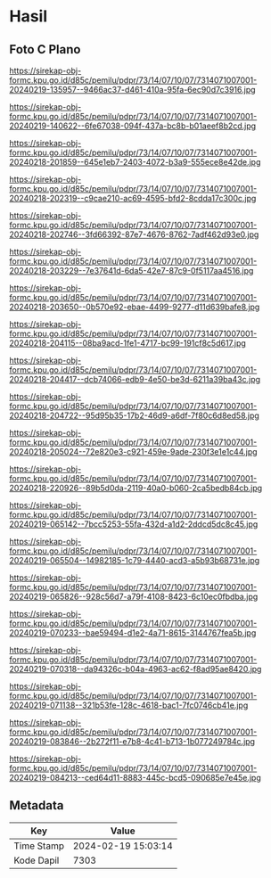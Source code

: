 # Hasil

## Foto C Plano

https://sirekap-obj-formc.kpu.go.id/d85c/pemilu/pdpr/73/14/07/10/07/7314071007001-20240219-135957--9466ac37-d461-410a-95fa-6ec90d7c3916.jpg

https://sirekap-obj-formc.kpu.go.id/d85c/pemilu/pdpr/73/14/07/10/07/7314071007001-20240219-140622--6fe67038-094f-437a-bc8b-b01aeef8b2cd.jpg

https://sirekap-obj-formc.kpu.go.id/d85c/pemilu/pdpr/73/14/07/10/07/7314071007001-20240218-201859--645e1eb7-2403-4072-b3a9-555ece8e42de.jpg

https://sirekap-obj-formc.kpu.go.id/d85c/pemilu/pdpr/73/14/07/10/07/7314071007001-20240218-202319--c9cae210-ac69-4595-bfd2-8cdda17c300c.jpg

https://sirekap-obj-formc.kpu.go.id/d85c/pemilu/pdpr/73/14/07/10/07/7314071007001-20240218-202746--3fd66392-87e7-4676-8762-7adf462d93e0.jpg

https://sirekap-obj-formc.kpu.go.id/d85c/pemilu/pdpr/73/14/07/10/07/7314071007001-20240218-203229--7e37641d-6da5-42e7-87c9-0f5117aa4516.jpg

https://sirekap-obj-formc.kpu.go.id/d85c/pemilu/pdpr/73/14/07/10/07/7314071007001-20240218-203650--0b570e92-ebae-4499-9277-d11d639bafe8.jpg

https://sirekap-obj-formc.kpu.go.id/d85c/pemilu/pdpr/73/14/07/10/07/7314071007001-20240218-204115--08ba9acd-1fe1-4717-bc99-191cf8c5d617.jpg

https://sirekap-obj-formc.kpu.go.id/d85c/pemilu/pdpr/73/14/07/10/07/7314071007001-20240218-204417--dcb74066-edb9-4e50-be3d-6211a39ba43c.jpg

https://sirekap-obj-formc.kpu.go.id/d85c/pemilu/pdpr/73/14/07/10/07/7314071007001-20240218-204722--95d95b35-17b2-46d9-a6df-7f80c6d8ed58.jpg

https://sirekap-obj-formc.kpu.go.id/d85c/pemilu/pdpr/73/14/07/10/07/7314071007001-20240218-205024--72e820e3-c921-459e-9ade-230f3e1e1c44.jpg

https://sirekap-obj-formc.kpu.go.id/d85c/pemilu/pdpr/73/14/07/10/07/7314071007001-20240218-220926--89b5d0da-2119-40a0-b060-2ca5bedb84cb.jpg

https://sirekap-obj-formc.kpu.go.id/d85c/pemilu/pdpr/73/14/07/10/07/7314071007001-20240219-065142--7bcc5253-55fa-432d-a1d2-2ddcd5dc8c45.jpg

https://sirekap-obj-formc.kpu.go.id/d85c/pemilu/pdpr/73/14/07/10/07/7314071007001-20240219-065504--14982185-1c79-4440-acd3-a5b93b68731e.jpg

https://sirekap-obj-formc.kpu.go.id/d85c/pemilu/pdpr/73/14/07/10/07/7314071007001-20240219-065826--928c56d7-a79f-4108-8423-6c10ec0fbdba.jpg

https://sirekap-obj-formc.kpu.go.id/d85c/pemilu/pdpr/73/14/07/10/07/7314071007001-20240219-070233--bae59494-d1e2-4a71-8615-3144767fea5b.jpg

https://sirekap-obj-formc.kpu.go.id/d85c/pemilu/pdpr/73/14/07/10/07/7314071007001-20240219-070318--da94326c-b04a-4963-ac62-f8ad95ae8420.jpg

https://sirekap-obj-formc.kpu.go.id/d85c/pemilu/pdpr/73/14/07/10/07/7314071007001-20240219-071138--321b53fe-128c-4618-bac1-7fc0746cb41e.jpg

https://sirekap-obj-formc.kpu.go.id/d85c/pemilu/pdpr/73/14/07/10/07/7314071007001-20240219-083846--2b272f11-e7b8-4c41-b713-1b077249784c.jpg

https://sirekap-obj-formc.kpu.go.id/d85c/pemilu/pdpr/73/14/07/10/07/7314071007001-20240219-084213--ced64d11-8883-445c-bcd5-090685e7e45e.jpg


## Metadata

| Key        | Value               |
| ---------- | ------------------- |
| Time Stamp | 2024-02-19 15:03:14 |
| Kode Dapil | 7303                |



